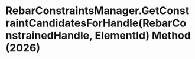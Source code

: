 # RebarConstraintsManager.GetConstraintCandidatesForHandle(RebarConstrainedHandle, ElementId) Method (2026)

﻿